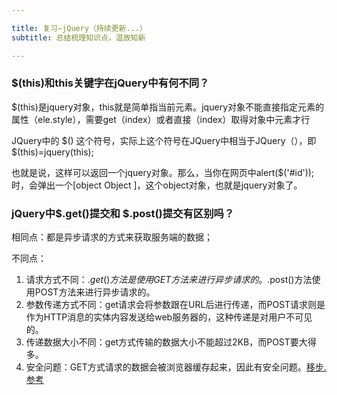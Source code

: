 ```yaml
---

title: 复习—jQuery（持续更新...）
subtitle: 总结梳理知识点，温故知新

---
```


### $(this)和this关键字在jQuery中有何不同？ 

\$(this)是jquery对象，this就是简单指当前元素。jquery对象不能直接指定元素的属性（ele.style），需要get（index）或者直接（index）取得对象中元素才行

JQuery中的 \$() 这个符号，实际上这个符号在JQuery中相当于JQuery（），即\$(this)=jquery(this);

也就是说，这样可以返回一个jquery对象。那么，当你在网页中alert(\$('#id'));时，会弹出一个[object Object ]，这个object对象，也就是jquery对象了。

### jQuery中\$.get()提交和 \$.post()提交有区别吗？

相同点：都是异步请求的方式来获取服务端的数据；

不同点：

1. 请求方式不同：$.get()方法是使用GET方法来进行异步请求的。$.post()方法使用POST方法来进行异步请求的。
2. 参数传递方式不同：get请求会将参数跟在URL后进行传递，而POST请求则是作为HTTP消息的实体内容发送给web服务器的，这种传递是对用户不可见的。
3. 传递数据大小不同：get方式传输的数据大小不能超过2KB，而POST要大得多。
4. 安全问题：GET方式请求的数据会被浏览器缓存起来，因此有安全问题。[移步.参考](https://blog.csdn.net/hai1991yu/article/details/81407016)